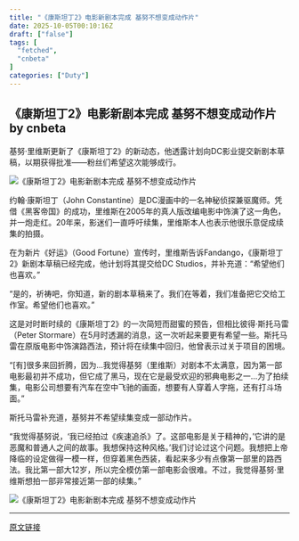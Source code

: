 ```yaml
---
title: "《康斯坦丁2》电影新剧本完成 基努不想变成动作片"
date: 2025-10-05T00:10:16Z
draft: ["false"]
tags: [
  "fetched",
  "cnbeta"
]
categories: ["Duty"]
---
```

《康斯坦丁2》电影新剧本完成 基努不想变成动作片 by cnbeta
------
<div style="margin-top:10px" class="content" id="artibody"><p>基努·里维斯更新了《康斯坦丁2》的新动态，他透露计划向DC影业提交新剧本草稿，以期获得批准——粉丝们希望这次能够成行。</p><div class="article-global"></div><p><img src="https://img.3dmgame.com/uploads/images/news/20251004/1759545624_332963_jpg_r.jpg" alt="《康斯坦丁2》电影新剧本完成 基努不想变成动作片"></p><p>约翰·康斯坦丁（John Constantine）是DC漫画中的一名神秘侦探兼驱魔师。凭借《黑客帝国》的成功，里维斯在2005年的真人版改编电影中饰演了这一角色，并一炮走红。20年来，影迷们一直呼吁续集，里维斯本人也表示他很乐意促成续集的拍摄。</p><p>在为新片《好运》（Good Fortune）宣传时，里维斯告诉Fandango，《康斯坦丁2》新剧本草稿已经完成，他计划将其提交给DC Studios，并补充道：“希望他们也喜欢。”</p><p>“是的，祈祷吧，你知道，新的剧本草稿来了。我们在等着，我们准备把它交给工作室。希望他们也喜欢。”</p><p>这是对时断时续的《康斯坦丁2》的一次简短而甜蜜的预告，但相比彼得·斯托马雷（Peter Stormare）在5月时透漏的消息，这一次听起来要更有希望一些。斯托马雷在原版电影中饰演路西法，预计将在续集中回归，他曾表示过关于项目的困境。</p><p>“[有]很多来回折腾，因为...我觉得基努（里维斯）对剧本不太满意，因为第一部电影最初并不成功，但它成了黑马，现在它是最受欢迎的邪典电影之一...为了拍续集，电影公司想要有汽车在空中飞驰的画面，想要有人穿着人字拖，还有打斗场面。”</p><p>斯托马雷补充道，基努并不希望续集变成一部动作片。</p><p>“我觉得基努说，‘我已经拍过《疾速追杀》了。这部电影是关于精神的，’它讲的是恶魔和普通人之间的故事。我想保持这种风格。’我们讨论过这个问题。我想把上帝降临的设定做得一模一样，但穿着黑色西装，看起来多少有点像第一部里的路西法。我比第一部大12岁，所以完全模仿第一部电影会很难。不过，我觉得基努·里维斯想拍一部非常接近第一部的续集。”</p><p><img src="https://img.3dmgame.com/uploads/images/news/20251004/1759545852_176658.jpg" alt="《康斯坦丁2》电影新剧本完成 基努不想变成动作片"></p></div>  
<hr>
<a href="https://m.cnbeta.com.tw/wap/view/1528804.htm",target="_blank" rel="noopener noreferrer">原文链接</a>
